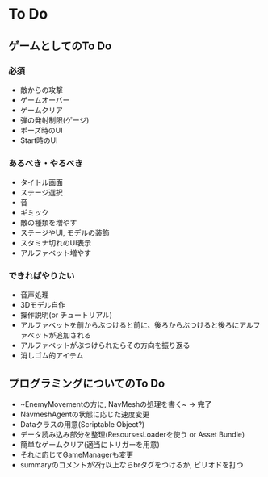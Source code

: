 # To Do

## ゲームとしてのTo Do

### 必須

- 敵からの攻撃
- ゲームオーバー
- ゲームクリア
- 弾の発射制限(ゲージ)
- ポーズ時のUI
- Start時のUI

### あるべき・やるべき

- タイトル画面
- ステージ選択
- 音
- ギミック
- 敵の種類を増やす
- ステージやUI, モデルの装飾
- スタミナ切れのUI表示
- アルファベット増やす

### できればやりたい

- 音声処理
- 3Dモデル自作
- 操作説明(or チュートリアル)
- アルファベットを前からぶつけると前に、後ろからぶつけると後ろにアルファベットが追加される
- アルファベットがぶつけられたらその方向を振り返る
- 消しゴム的アイテム

## プログラミングについてのTo Do

- ~EnemyMovementの方に, NavMeshの処理を書く~ -> 完了
- NavmeshAgentの状態に応じた速度変更
- Dataクラスの用意(Scriptable Object?)
- データ読み込み部分を整理(ResoursesLoaderを使う or Asset Bundle)
- 簡単なゲームクリア(適当にトリガーを用意)
- それに応じてGameManagerも変更
- summaryのコメントが2行以上ならbrタグをつけるか, ピリオドを打つ
